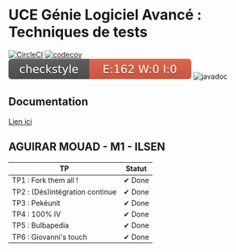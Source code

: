# UCE Génie Logiciel Avancé : Techniques de tests

[![CircleCI](https://circleci.com/gh/iammouadagr/ceri-m1-techniques-de-test.svg?style=svg)]((https:circleci.com/gh/iammouadagr/ceri-m1-techniques-de-test/?branch=master))
[![codecov](https://codecov.io/gh/iammouadagr/ceri-m1-techniques-de-test/branch/master/graph/badge.svg?token=OH75T5DQUB)](https://codecov.io/gh/iammouadagr/ceri-m1-techniques-de-test)
![Checkstyle](target/site/badges/checkstyle-result.svg)
![javadoc](https://javadoc.io/badge2/org.springframework/spring-core/javadoc.svg)
## Documentation
[Lien ici](https://iammouadagr.github.io/ceri-m1-techniques-de-test/fr/univavignon/pokedex/api/package-summary.html)

## AGUIRAR MOUAD - M1 - ILSEN 



| TP                              | Statut |
|---------------------------------|--------|
| TP1 : Fork them all !           | ✔ Done |
| TP2 : (Dés)intégration continue | ✔ Done |
| TP3 : Pekéunit                  | ✔ Done |           
| TP4 : 100% IV                   | ✔ Done | 
| TP5 : Bulbapedia                | ✔ Done | 
| TP6 : Giovanni's touch          | ✔ Done | 
